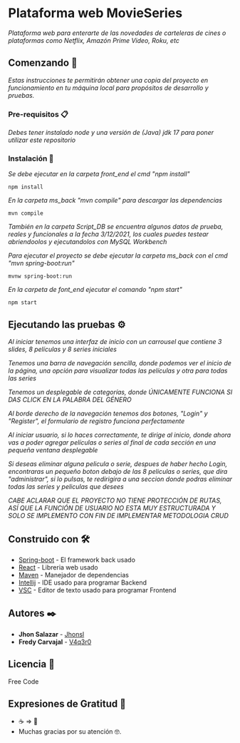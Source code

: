 # Plataforma web MovieSeries

_Plataforma web para enterarte de las novedades de carteleras de cines o plataformas como Netflix, Amazón Prime Video, Roku, etc_

## Comenzando 🚀

_Estas instrucciones te permitirán obtener una copia del proyecto en funcionamiento en tu máquina local para propósitos de desarrollo y pruebas._


### Pre-requisitos 📋

_Debes tener instalado node y una versión de (Java) jdk 17 para poner utilizar este repositorio_


### Instalación 🔧

_Se debe ejecutar en la carpeta front_end el cmd "npm install"_ 

```
npm install
```

_En la carpeta ms_back "mvn compile" para descargar las dependencias_

```
mvn compile
```
_También en la carpeta Script_DB se encuentra algunos datos de prueba, reales y funcionales a la fecha 3/12/2021, los cuales puedes testear abriendoolos y ejecutandolos con MySQL Workbench_


_Para ejecutar el proyecto se debe ejecutar la carpeta ms_back con el cmd "mvn spring-boot:run"_

```
mvnw spring-boot:run
```

_En la carpeta de font_end ejecutar el comando "npm start"_

```
npm start
```


## Ejecutando las pruebas ⚙️

_Al iniciar tenemos una interfaz de inicio con un carrousel que contiene 3 slides, 8 películas y 8 series iniciales_

_Tenemos una barra de navegación sencilla, donde podemos ver el inicio de la página, una opción para visualizar todas las películas y otra para todas las series_

_Tenemos un desplegable de categorías, donde ÚNICAMENTE FUNCIONA SI DAS CLICK EN LA PALABRA DEL GÉNERO_

_Al borde derecho de la navegación tenemos dos botones, "Login" y "Register", el formulario de registro funciona perfectamente_

_Al iniciar usuario, si lo haces correctamente, te dirige al inicio, donde ahora vas a poder agregar películas o series al final de cada sección en una pequeña ventana desplegable_

_Si deseas eliminar alguna pelicula o serie, despues de haber hecho Login, encontraras un pequeño boton debajo de las 8 peliculas o series, que dira "administrar", si lo pulsas, te redirigira a una seccion donde podras eliminar todas las series y peliculas que desees_

_CABE ACLARAR QUE EL PROYECTO NO TIENE PROTECCIÓN DE RUTAS, ASÍ QUE LA FUNCIÓN DE USUARIO NO ESTA MUY ESTRUCTURADA Y SOLO SE IMPLEMENTO CON FIN DE IMPLEMENTAR METODOLOGIA CRUD_


## Construido con 🛠️

* [Spring-boot](https://spring.io/projects/spring-boot) - El framework back usado
* [React](https://es.reactjs.org/) - Libreria web usado
* [Maven](https://maven.apache.org/) - Manejador de dependencias
* [Intellij](https://www.jetbrains.com/es-es/idea/) - IDE usado para programar Backend
* [VSC](https://code.visualstudio.com/) - Editor de texto usado para programar Frontend

## Autores ✒️

* **Jhon Salazar** - [Jhonsl](https://github.com/jhonsl)
* **Fredy Carvajal** - [V4q3r0](https://github.com/V4q3r0)

## Licencia 📄

Free Code

## Expresiones de Gratitud 🎁

* ☕ => 🍺  
* Muchas gracias por su atención 🤓.
